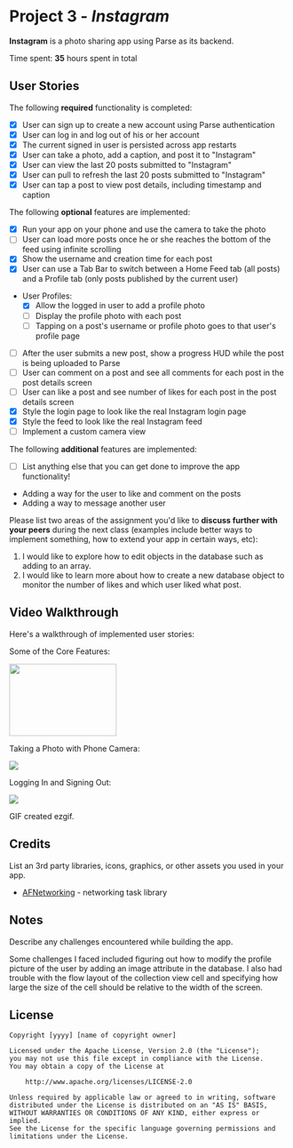 # Project 3 - *Instagram*

**Instagram** is a photo sharing app using Parse as its backend.

Time spent: **35** hours spent in total

## User Stories

The following **required** functionality is completed:

- [x] User can sign up to create a new account using Parse authentication
- [x] User can log in and log out of his or her account
- [x] The current signed in user is persisted across app restarts
- [x] User can take a photo, add a caption, and post it to "Instagram"
- [x] User can view the last 20 posts submitted to "Instagram"
- [x] User can pull to refresh the last 20 posts submitted to "Instagram"
- [x] User can tap a post to view post details, including timestamp and caption

The following **optional** features are implemented:

- [x] Run your app on your phone and use the camera to take the photo
- [ ] User can load more posts once he or she reaches the bottom of the feed using infinite scrolling
- [x] Show the username and creation time for each post
- [x] User can use a Tab Bar to switch between a Home Feed tab (all posts) and a Profile tab (only posts published by the current user)
- User Profiles:
  - [x] Allow the logged in user to add a profile photo
  - [ ] Display the profile photo with each post
  - [ ] Tapping on a post's username or profile photo goes to that user's profile page
- [ ] After the user submits a new post, show a progress HUD while the post is being uploaded to Parse
- [ ] User can comment on a post and see all comments for each post in the post details screen
- [ ] User can like a post and see number of likes for each post in the post details screen
- [x] Style the login page to look like the real Instagram login page
- [x] Style the feed to look like the real Instagram feed
- [ ] Implement a custom camera view

The following **additional** features are implemented:

- [ ] List anything else that you can get done to improve the app functionality!

- Adding a way for the user to like and comment on the posts
- Adding a way to message another user

Please list two areas of the assignment you'd like to **discuss further with your peers** during the next class (examples include better ways to implement something, how to extend your app in certain ways, etc):

1. I would like to explore how to edit objects in the database such as adding to an array.
2. I would like to learn more about how to create a new database object to monitor the number of likes and which user liked what post.

## Video Walkthrough

Here's a walkthrough of implemented user stories:

Some of the Core Features:

<img src=https://github.com/shrevin/Instagram/blob/main/most%20of%20the%20core%20features.gif  width="193" height="130">

Taking a Photo with Phone Camera:

![](https://github.com/shrevin/Instagram/blob/main/taking%20the%20photo.gif)

Logging In and Signing Out:

![](https://github.com/shrevin/Instagram/blob/main/logging%20in%20and%20signing%20out.gif)


GIF created ezgif.

## Credits

List an 3rd party libraries, icons, graphics, or other assets you used in your app.

- [AFNetworking](https://github.com/AFNetworking/AFNetworking) - networking task library

## Notes

Describe any challenges encountered while building the app.

Some challenges I faced included figuring out how to modify the profile picture of the user by adding an image attribute in the database. I also had trouble with the flow layout of the collection view cell and specifying how large the size of the cell should be relative to the width of the screen.

## License

    Copyright [yyyy] [name of copyright owner]

    Licensed under the Apache License, Version 2.0 (the "License");
    you may not use this file except in compliance with the License.
    You may obtain a copy of the License at

        http://www.apache.org/licenses/LICENSE-2.0

    Unless required by applicable law or agreed to in writing, software
    distributed under the License is distributed on an "AS IS" BASIS,
    WITHOUT WARRANTIES OR CONDITIONS OF ANY KIND, either express or implied.
    See the License for the specific language governing permissions and
    limitations under the License.
